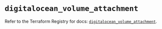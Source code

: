 # `digitalocean_volume_attachment`

Refer to the Terraform Registry for docs: [`digitalocean_volume_attachment`](https://registry.terraform.io/providers/digitalocean/digitalocean/2.51.0/docs/resources/volume_attachment).
